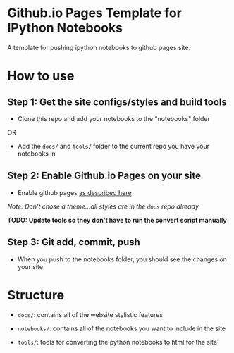 # Github.io Pages Template for IPython Notebooks

A template for pushing ipython notebooks to github pages site.

# How to use

## Step 1: Get the site configs/styles and build tools
* Clone this repo and add your notebooks to the "notebooks" folder

OR

* Add the `docs/` and `tools/` folder to the current repo you have your notebooks in

## Step 2: Enable Github.io Pages on your site

* Enable github pages [as described here](https://guides.github.com/features/pages/)

*Note: Don't chose a theme...all styles are in the `docs` repo already*

**TODO: Update tools so they don't have to run the convert script manually**

## Step 3: Git add, commit, push
*  When you push to the notebooks folder, you should see the changes on your site

# Structure

* `docs/`: contains all of the website stylistic features

* `notebooks/`: contains all of the notebooks you want to include in the site

* `tools/`: tools for converting the python notebooks to html for the site